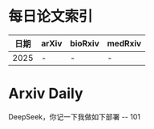 # 每日论文索引

| 日期 | arXiv | bioRxiv | medRxiv |
|------|-------|---------|---------|
| 2025 | - | - | - |











































































# Arxiv Daily


DeepSeek，你记一下我做如下部署 -- 101
